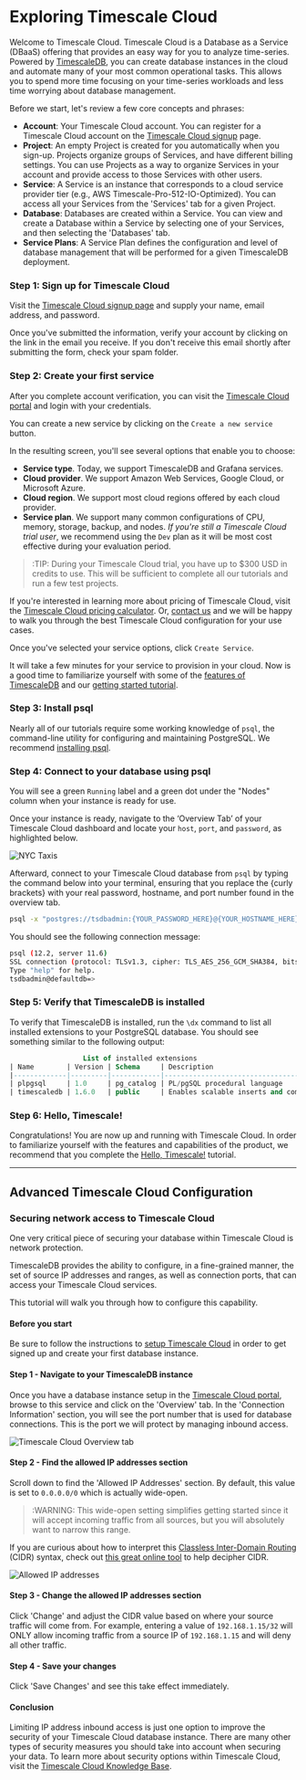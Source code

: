 # Exploring Timescale Cloud

Welcome to Timescale Cloud. Timescale Cloud is a Database as a Service (DBaaS) 
offering that provides an easy way for you to analyze time-series. Powered 
by [TimescaleDB][timescale-features], you can create database instances in the 
cloud and automate many of your most common operational tasks. This allows you 
to spend more time focusing on your time-series workloads and less time worrying 
about database management.

Before we start, let's review a few core concepts and phrases:

- **Account**: Your Timescale Cloud account. You can register for a Timescale Cloud account on the [Timescale Cloud signup][sign-up] page.
- **Project**: An empty Project is created for you automatically when you sign-up. Projects organize groups of Services, and have different billing settings. You can use Projects as a way to organize Services in your account and provide access to those Services with other users.
- **Service**: A Service is an instance that corresponds to a cloud service provider tier (e.g., AWS Timescale-Pro-512-IO-Optimized). You can access all your Services from the 'Services' tab for a given Project.
- **Database**: Databases are created within a Service. You can view and create a Database within a Service by selecting one of your Services, and then selecting the 'Databases' tab.
- **Service Plans**: A Service Plan defines the configuration and level of database management that will be performed for a given TimescaleDB deployment.

### Step 1: Sign up for Timescale Cloud

Visit the [Timescale Cloud signup page][sign-up] and supply your name, email address, and password.

Once you've submitted the information, verify your account by clicking on the link in the
email you receive. If you don't receive this email shortly after submitting the form,
check your spam folder.

### Step 2: Create your first service

After you complete account verification, you can visit the [Timescale Cloud portal][timescale-cloud-portal] 
and login with your credentials.

You can create a new service by clicking on the `Create a new service` button.

In the resulting screen, you'll see several options that enable you to choose:

- **Service type**. Today, we support TimescaleDB and Grafana services.
- **Cloud provider**. We support Amazon Web Services, Google Cloud, or Microsoft Azure.
- **Cloud region**. We support most cloud regions offered by each cloud provider.
- **Service plan**. We support many common configurations of CPU, memory, storage, backup, and nodes. *If you're still a Timescale Cloud trial user*, we recommend using the `Dev` plan as it will be most cost effective during your evaluation period.

>:TIP: During your Timescale Cloud trial, you have up to $300 USD in credits to use.
This will be sufficient to complete all our tutorials and run a few test projects.

If you're interested in learning more about pricing of Timescale Cloud, visit the
[Timescale Cloud pricing calculator][timescale-pricing]. Or, [contact us][contact]
and we will be happy to walk you through the best Timescale Cloud configuration
for your use cases.

Once you've selected your service options, click `Create Service`.

It will take a few minutes for your service to provision in your cloud. Now is
a good time to familiarize yourself with some of the [features of TimescaleDB][using-timescale]
and our [getting started tutorial][hello-timescale].

### Step 3: Install psql

Nearly all of our tutorials require some working knowledge of `psql`, the command-line
utility for configuring and maintaining PostgreSQL. We recommend
[installing psql][install-psql].

### Step 4: Connect to your database using psql

You will see a green `Running` label and a green dot under the "Nodes" column when 
your instance is ready for use.

Once your instance is ready, navigate to the ‘Overview Tab’ of your Timescale
Cloud dashboard and locate your `host`, `port`, and `password`, as highlighted below.

<img class="main-content__illustration" src="https://s3.amazonaws.com/docs.timescale.com/hello-timescale/NYC_figure1_1.png" alt="NYC Taxis"/>

Afterward, connect to your Timescale Cloud database from `psql`
by typing the command below into your terminal,
ensuring that you replace the {curly brackets} with your real
password, hostname, and port number found in the overview tab.

```bash
psql -x "postgres://tsdbadmin:{YOUR_PASSWORD_HERE}@{YOUR_HOSTNAME_HERE}:{YOUR_PORT_HERE}/defaultdb?sslmode=require"
```

You should see the following connection message:

```bash
psql (12.2, server 11.6)
SSL connection (protocol: TLSv1.3, cipher: TLS_AES_256_GCM_SHA384, bits: 256, compression: off)
Type "help" for help.
tsdbadmin@defaultdb=>
```

### Step 5: Verify that TimescaleDB is installed

To verify that TimescaleDB is installed, run the `\dx` command
to list all installed extensions to your PostgreSQL database.
You should see something similar to the following output:

```sql
                  List of installed extensions
| Name        | Version | Schema     | Description                                  |
|-------------|---------|------------|----------------------------------------------|
| plpgsql     | 1.0     | pg_catalog | PL/pgSQL procedural language                 |
| timescaledb | 1.6.0   | public     | Enables scalable inserts and complex queries |
```

### Step 6: Hello, Timescale!

Congratulations! You are now up and running with Timescale Cloud. In order to
familiarize yourself with the features and capabilities of the product, we
recommend that you complete the [Hello, Timescale!][hello-timescale] tutorial.

---

## Advanced Timescale Cloud Configuration

### Securing network access to Timescale Cloud

One very critical piece of securing your database within Timescale Cloud is network protection.

TimescaleDB provides the ability to configure, in a fine-grained manner, the
set of source IP addresses and ranges, as well as connection ports, that can
access your Timescale Cloud services.

This tutorial will walk you through how to configure this capability.

#### Before you start

Be sure to follow the instructions to [setup Timescale Cloud][timescale-cloud-install] in order to
get signed up and create your first database instance.

#### Step 1 - Navigate to your TimescaleDB instance

Once you have a database instance setup in the [Timescale Cloud portal][timescale-cloud-portal],
browse to this service and click on the 'Overview' tab. In the 'Connection Information'
section, you will see the port number that is used for database connections. This is
the port we will protect by managing inbound access.

<img class="main-content__illustration" src="https://assets.iobeam.com/images/docs/screenshots-for-securing-timescale-cloud/overview-tab.png" alt="Timescale Cloud Overview tab"/>

#### Step 2 - Find the allowed IP addresses section

Scroll down to find the 'Allowed IP Addresses' section. By default, this value is set to
`0.0.0.0/0` which is actually wide-open.

>:WARNING: This wide-open setting simplifies getting started since it will accept incoming traffic from all sources, but you will absolutely want to narrow this range.

If you are curious about how to interpret this [Classless Inter-Domain Routing][cidr-wiki] (CIDR) syntax,
check out [this great online tool][cidr-tool] to help decipher CIDR.

<img class="main-content__illustration" src="https://assets.iobeam.com/images/docs/screenshots-for-securing-timescale-cloud/allowed-ip.png" alt="Allowed IP addresses"/>

#### Step 3 - Change the allowed IP addresses section

Click 'Change' and adjust the CIDR value based on where your source traffic will come from.
For example, entering a value of `192.168.1.15/32` will ONLY allow incoming traffic from a
source IP of `192.168.1.15` and will deny all other traffic.

#### Step 4 - Save your changes
Click 'Save Changes' and see this take effect immediately.

#### Conclusion
Limiting IP address inbound access is just one option to improve the security of your Timescale
Cloud database instance. There are many other types of security measures you should take into
account when securing your data. To learn more about security options within Timescale Cloud,
visit the [Timescale Cloud Knowledge Base][timescale-cloud-kb].

[timescale-cloud-install]: /getting-started/installation/timescale-cloud/installation-timescale-cloud
[cidr-wiki]: https://en.wikipedia.org/wiki/Classless_Inter-Domain_Routing
[cidr-tool]: http://www.subnet-calculator.com/cidr.php
[timescale-cloud-kb]: https://kb.timescale.cloud/en/collections/1600092-security
 
[timescale-cloud-portal]: http://portal.timescale.cloud
[sign-up]: https://www.timescale.com/cloud-signup
[timescale-features]: https://www.timescale.com/products
[timescale-pricing]: https://www.timescale.com/products#cloud-pricing
[contact]: https://www.timescale.com/contact
[using-timescale]: /using-timescaledb
[hello-timescale]: /tutorials/tutorial-hello-timescale
[install-psql]: /getting-started/install-psql-tutorial

